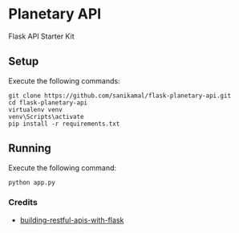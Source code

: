 # Planetary API
Flask API Starter Kit
## Setup

Execute the following commands:

    git clone https://github.com/sanikamal/flask-planetary-api.git
    cd flask-planetary-api
    virtualenv venv
    venv\Scripts\activate
    pip install -r requirements.txt

## Running

Execute the following command:

    python app.py





### Credits
- [building-restful-apis-with-flask](https://www.linkedin.com/learning/building-restful-apis-with-flask)
